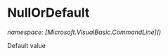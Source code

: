 ﻿# NullOrDefault
_namespace: [Microsoft.VisualBasic.CommandLine](<a href="#" onClick="load('/docs/Microsoft.VisualBasic.CommandLine/index.md')"></a>)_

Default value




